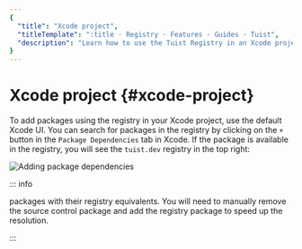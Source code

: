 ```yaml
---
{
  "title": "Xcode project",
  "titleTemplate": ":title · Registry · Features · Guides · Tuist",
  "description": "Learn how to use the Tuist Registry in an Xcode project."
}
---
```

# Xcode project {#xcode-project}

To add packages using the registry in your Xcode project, use the default Xcode
UI. You can search for packages in the registry by clicking on the `+` button in
the `Package Dependencies` tab in Xcode. If the package is available in the
registry, you will see the `tuist.dev` registry in the top right:

![Adding package
dependencies](/images/guides/features/build/registry/registry-add-package.png)

::: info
<!-- -->
packages with their registry equivalents. You will need to manually remove the
source control package and add the registry package to speed up the
resolution.
<!-- -->
:::
